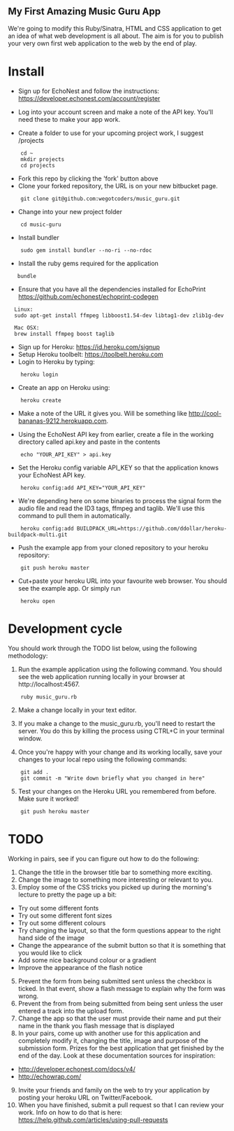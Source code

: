 ## My First Amazing Music Guru App

We're going to modify this Ruby/Sinatra, HTML and CSS application to get an idea
of what web development is all about. The aim is for you to publish your very
own first web application to the web by the end of play.

# Install

* Sign up for EchoNest and follow the instructions: https://developer.echonest.com/account/register
* Log into your account screen and make a note of the API key. You'll need these
to make your app work.

* Create a folder to use for your upcoming project work, I suggest /projects

```
    cd ~
    mkdir projects
    cd projects
```

* Fork this repo by clicking the 'fork' button above
* Clone your forked repository, the URL is on your new bitbucket page.

```
    git clone git@github.com:wegotcoders/music_guru.git
```

* Change into your new project folder

```
    cd music-guru
```

* Install bundler

```
    sudo gem install bundler --no-ri --no-rdoc
```

* Install the ruby gems required for the application

```
   bundle
```

* Ensure that you have all the dependencies installed for EchoPrint https://github.com/echonest/echoprint-codegen

```
  Linux:
  sudo apt-get install ffmpeg libboost1.54-dev libtag1-dev zlib1g-dev
```

```
  Mac OSX:
  brew install ffmpeg boost taglib
```

* Sign up for Heroku: https://id.heroku.com/signup
* Setup Heroku toolbelt: https://toolbelt.heroku.com
* Login to Heroku by typing:

```
    heroku login
```

* Create an app on Heroku using:

```
    heroku create
```

* Make a note of the URL it gives you. Will be something like
http://cool-bananas-9212.herokuapp.com.

* Using the EchoNest API key from earlier, create a file in the working directory
called api.key and paste in the contents

```
    echo "YOUR_API_KEY" > api.key
```

* Set the Heroku config variable API_KEY so that the application knows your
EchoNest API key.

```
    heroku config:add API_KEY="YOUR_API_KEY"
```

* We're depending here on some binaries to process the signal form the audio file
and read the ID3 tags, ffmpeg and taglib. We'll use this command to pull them in automatically.

```
    heroku config:add BUILDPACK_URL=https://github.com/ddollar/heroku-buildpack-multi.git
```

* Push the example app from your cloned repository to your heroku repository:

```
    git push heroku master
```

* Cut+paste your heroku URL into your favourite web browser. You should see
the example app. Or simply run

```
    heroku open
```

# Development cycle

You should work through the TODO list below, using the following methodology:

1. Run the example application using the following command. You should see the web application running locally in your browser at
http://localhost:4567.

```
    ruby music_guru.rb
```

2. Make a change locally in your text editor.

3. If you make a change to the music_guru.rb, you'll need to restart the
server. You do this by killing the process using CTRL+C in your terminal window.

4. Once you're happy with your change and its working locally,
save your changes to your local repo using the following commands:

```
    git add .
    git commit -m "Write down briefly what you changed in here"
```

5. Test your changes on the Heroku URL you remembered from before. Make sure it
worked!

```
    git push heroku master
```

# TODO

Working in pairs, see if you can figure out how to do the following:

1. Change the title in the browser title bar to something more exciting.
2. Change the image to something more interesting or relevant to you.
3. Employ some of the CSS tricks you picked up during the morning's lecture to
pretty the page up a bit:

  * Try out some different fonts
  * Try out some different font sizes
  * Try out some different colours
  * Try changing the layout, so that the form questions appear to the right hand
  side of the image
  * Change the appearance of the submit button so that it is something that you
  would like to click
  * Add some nice background colour or a gradient
  * Improve the appearance of the flash notice

5. Prevent the form from being submitted sent unless the checkbox
is ticked. In that event, show a flash message to explain why the form was wrong.
6. Prevent the from from being submitted from being sent unless the user entered
a track into the upload form.
7. Change the app so that the user must provide their name and put their name in
 the thank you flash message that is displayed
8. In your pairs, come up with another use for this application and completely
modify it, changing the title, image and purpose of the submission form. Prizes
for the best application that get finished by the end of the day. Look at these
documentation sources for inspiration:

  * http://developer.echonest.com/docs/v4/
  * http://echowrap.com/

9. Invite your friends and family on the web to try your application by posting
your heroku URL on Twitter/Facebook.
10. When you have finished, submit a pull request so that I can review your work.
Info on how to do that is here: https://help.github.com/articles/using-pull-requests
